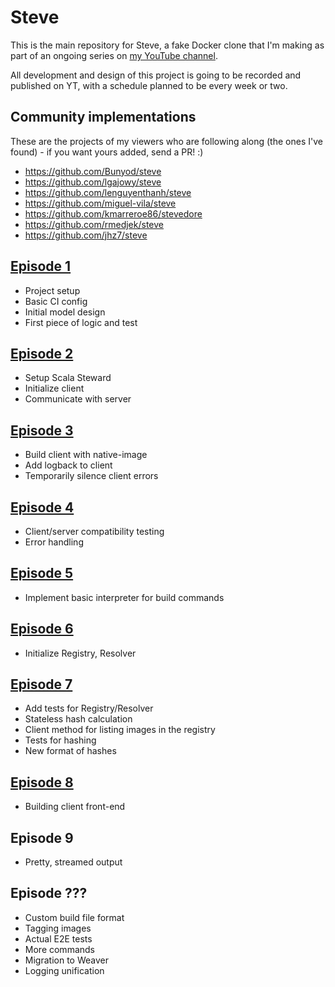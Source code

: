 # Steve

This is the main repository for Steve, a fake Docker clone that I'm making as part of an ongoing series on [my YouTube channel](https://www.youtube.com/channel/UCBSRCuGz9laxVv0rAnn2O9Q).

All development and design of this project is going to be recorded and published on YT,
with a schedule planned to be every week or two.

## Community implementations

These are the projects of my viewers who are following along (the ones I've found) - if you want yours added, send a PR! :)

- https://github.com/Bunyod/steve
- https://github.com/lgajowy/steve
- https://github.com/lenguyenthanh/steve
- https://github.com/miguel-vila/steve
- https://github.com/kmarreroe86/stevedore
- https://github.com/rmedjek/steve
- https://github.com/jhz7/steve

## [Episode 1](https://www.youtube.com/watch?v=EIE-6gx_qi0)

- Project setup
- Basic CI config
- Initial model design
- First piece of logic and test

## [Episode 2](https://www.youtube.com/watch?v=f4N8Xu2BVkA)

- Setup Scala Steward
- Initialize client
- Communicate with server

## [Episode 3](https://www.youtube.com/watch?v=e2Q3zU1lRkY)

- Build client with native-image
- Add logback to client
- Temporarily silence client errors

## [Episode 4](https://www.youtube.com/watch?v=mVU6rNmJNG0)

- Client/server compatibility testing
- Error handling

## [Episode 5](https://youtu.be/jBU7ZIrtPgU)

- Implement basic interpreter for build commands

## [Episode 6](https://www.youtube.com/watch?v=4AsH2k1MRjs)

- Initialize Registry, Resolver

## [Episode 7](https://www.youtube.com/watch?v=hyk245P6C3Q)

- Add tests for Registry/Resolver
- Stateless hash calculation
- Client method for listing images in the registry
- Tests for hashing
- New format of hashes

## [Episode 8](https://www.youtube.com/watch?v=4y-zvp8TKYU)

- Building client front-end

## Episode 9

- Pretty, streamed output

## Episode ???

- Custom build file format
- Tagging images
- Actual E2E tests
- More commands
- Migration to Weaver
- Logging unification
